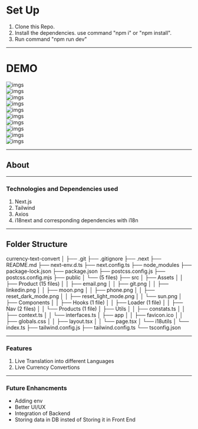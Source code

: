 <h1>Set Up</h1>
<ol>
  <li>
      Clone this Repo.
  </li>
     <li>
        Install the dependencies. use command "npm i" or "npm install".
  </li>
  <li>
      Run command "npm run dev"
  </li>
</ol>

<hr/>
<h1>DEMO</h3>
<img src="https://github.com/user-attachments/assets/73e5d81d-7f0f-4785-aa87-86b0b914ec01" alt="imgs" /> <br />
<img src="https://github.com/user-attachments/assets/1be54be7-fbe9-41f4-953c-b1ac8e86bfa3" alt="imgs" /> <br />
<img src="https://github.com/user-attachments/assets/aac27d67-93ac-4906-82f4-c0eb0a59b92b" alt="imgs" /> <br />
<img src="https://github.com/user-attachments/assets/a310f4ce-1ca8-4efb-aff0-b7d8ec21fac7" alt="imgs" /> <br />
<img src="https://github.com/user-attachments/assets/62d56343-a364-4a2b-b5b5-5dadfe5ed936" alt="imgs" /> <br />
<img src="https://github.com/user-attachments/assets/0f21c4cf-37e8-4ec6-8262-64684aa2792a" alt="imgs" /> <br />
<img src="https://github.com/user-attachments/assets/2c71423b-46ab-4df5-8207-dcdbfb17dd00" alt="imgs" /> <br />
<img src="https://github.com/user-attachments/assets/6eacb455-da48-4f3d-b2a8-c5b5fcf0c67f" alt="imgs" /> <br />
<img src="https://github.com/user-attachments/assets/9a3f86d5-b79c-4e9d-ae2f-495559d4eaac" alt="imgs" /> <br />
<img src="https://github.com/user-attachments/assets/84d93a51-a36d-4e1d-b861-703141f23c98" alt="imgs" /> <br />
<hr/>

<h2>About</h2>
<hr/>
<h3>Technologies and Dependencies used</h3>
<ol>
  <li>Next.js</li>
  <li>Tailwind</li>
  <li>Axios</li>
  <li>i18next and corresponding dependencies with i18n</li>
</ol>
<hr/>
<h2>Folder Structure</h2>
currency-text-convert
│
├── .git
├── .gitignore
├── .next
├── README.md
├── next-env.d.ts
├── next.config.ts
├── node_modules
├── package-lock.json
├── package.json
├── postcss.config.js
├── postcss.config.mjs
├── public
│   └── (5 files)
├── src
│   ├── Assets
│   │   ├── Product (15 files)
│   │   ├── email.png
│   │   ├── git.png
│   │   ├── linkedin.png
│   │   ├── moon.png
│   │   ├── phone.png
│   │   ├── reset_dark_mode.png
│   │   ├── reset_light_mode.png
│   │   └── sun.png
│   ├── Components
│   │   ├── Hooks (1 file)
│   │   ├── Loader (1 file)
│   │   ├── Nav (2 files)
│   │   └── Products (1 file)
│   ├── Utils
│   │   ├── constats.ts
│   │   ├── context.ts
│   │   └── interfaces.ts
│   ├── app
│   │   ├── favicon.ico
│   │   ├── globals.css
│   │   ├── layout.tsx
│   │   └── page.tsx
│   └── i18utils
│       └── index.ts
├── tailwind.config.js
├── tailwind.config.ts
└── tsconfig.json

<hr/>
<h3>Features</h3>
<ol>
  <li>Live Translation into different Languages</li>
  <li>Live Currency Convertions</li>
</ol>

<hr />
<h3>Future Enhancments</h3>
<ul>
  <li>Adding env</li>
    <li>Better UI/UX</li>
  <li>Integration of Backend</li>
  <li>Storing data in DB insted of Storing it in Front End</li>
</ul>

